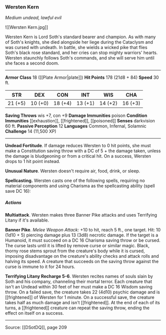 ### Wersten Kern
_Medium undead, lawful evil_

![[Wersten Kern.jpg]]

Wersten Kern is Lord Soth's standard bearer and champion. As with many of Soth's knights, she died alongside her liege during the Cataclysm and was cursed with undeath. In battle, she wields a wicked pike that flies Soth's black rose standard, and her cries can stop mighty warriors' hearts. Wersten staunchly follows Soth's commands, and she will serve him until she faces a second doom.




---

**Armor Class** 18 ([[Plate Armor|plate]])
**Hit Points** 178 (21d8 + 84)
**Speed** 30 ft.

| STR     | DEX     | CON     | INT     | WIS     | CHA     |
|---------|---------|---------|---------|---------|---------|
| 21 (+5) | 10 (+0) | 18 (+4) | 13 (+1) | 14 (+2) | 16 (+3) |

**Saving Throws** wis +7, con +9
**Damage Immunities** poison
**Condition Immunities** [[exhaustion]], [[frightened]], [[poisoned]]
**Senses** darkvision 60 ft.
**Passive Perception** 12
**Languages** Common, Infernal, Solamnic
**Challenge** 14 (11,500 XP)

---

**Undead Fortitude**. If damage reduces Wersten to 0 hit points, she must make a Constitution saving throw with a DC of 5 + the damage taken, unless the damage is bludgeoning or from a critical hit. On a success, Wersten drops to 1 hit point instead.

**Unusual Nature**. Wersten doesn't require air, food, drink, or sleep.

**Spellcasting.** Wersten casts one of the following spells, requiring no material components and using Charisma as the spellcasting ability (spell save DC 16):

##### Actions
**Multiattack**. Wersten makes three Banner Pike attacks and uses Terrifying Litany if it's available.

**Banner Pike**. _Melee Weapon Attack:_ +10 to hit, reach 5 ft., one target. Hit: 10 (1d10 + 5) piercing damage plus 13 (3d8) necrotic damage. If the target is a Humanoid, it must succeed on a DC 16 Charisma saving throw or be cursed. The curse lasts until it is lifted by remove curse or similar magic. Black, thorny rose stems sprout from the creature's body while it is cursed, imposing disadvantage on the creature's ability checks and attack rolls and halving its speed. A creature that succeeds on the saving throw against the curse is immune to it for 24 hours.

**Terrifying Litany Recharge 5-6**. Wersten recites names of souls slain by Soth and his company, channeling their mortal terror. Each creature that isn't an Undead within 30 feet of her must make a DC 16 Wisdom saving throw. On a failed save, the creature takes 22 (4d10) psychic damage and is [[frightened]] of Wersten for 1 minute. On a successful save, the creature takes half as much damage and isn't [[frightened]]. At the end of each of its turns, a [[frightened]] creature can repeat the saving throw, ending the effect on itself on a success.


---

Source: [[DSotDQ]], page 209